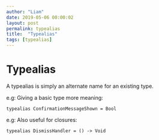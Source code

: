 ```yaml
---
author: "Liam"
date: 2019-05-06 00:00:02
layout: post
permalink: typealias
title:  "Typealias"
tags: [typealias]
---
```


# Typealias

A typealias is simply an alternate name for an existing type.

e.g: Giving a basic type more meaning: <br />
```
typealias ConfirmationMessageShown = Bool
```

e.g: Also useful for closures: <br />
```
typealias DismissHandler = () -> Void
```

